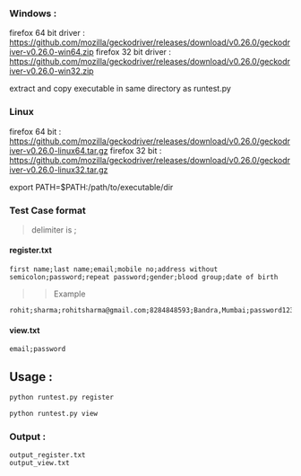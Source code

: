 ### Windows :

firefox 64 bit driver : https://github.com/mozilla/geckodriver/releases/download/v0.26.0/geckodriver-v0.26.0-win64.zip
firefox 32 bit driver : https://github.com/mozilla/geckodriver/releases/download/v0.26.0/geckodriver-v0.26.0-win32.zip

extract and copy executable in same directory as runtest.py

### Linux

firefox 64 bit : https://github.com/mozilla/geckodriver/releases/download/v0.26.0/geckodriver-v0.26.0-linux64.tar.gz
firefox 32 bit : https://github.com/mozilla/geckodriver/releases/download/v0.26.0/geckodriver-v0.26.0-linux32.tar.gz

export PATH=$PATH:/path/to/executable/dir


### Test Case format
> delimiter is ;
#### register.txt
```
first name;last name;email;mobile no;address without semicolon;password;repeat password;gender;blood group;date of birth
```
>> Example
```
rohit;sharma;rohitsharma@gmail.com;8284848593;Bandra,Mumbai;password1234;password1234;Male;O+;1989/10/12
```

#### view.txt
```
email;password
```

## Usage :
```python
python runtest.py register

python runtest.py view
```
### Output :
```
output_register.txt
output_view.txt
```
